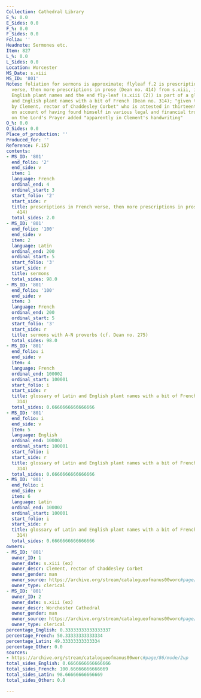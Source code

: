 ```yaml
---
Collection: Cathedral Library
E_%: 0.0
E_Sides: 0.0
F_%: 0.0
F_Sides: 0.0
Folia: ''
Headnote: Sermones etc.
Item: 827
L_%: 0.0
L_Sides: 0.0
Location: Worcester
MS_Date: s.xiii
MS_ID: '801'
Notes: foliation for sermons is approximate; flyleaf f.2 is prescriptions in French
  verse, then more prescriptions in prose (Dean no. 414) from s.xiii, including some
  English plant names and the end fly-leaf (s.xiii (2)) is part of a glossary of Latin
  and English plant names with a bit of French (Dean no. 314); "given to the monastery
  by Clement, rector of Chaddesley Corbet" who is attested in thirteenth-century records
  on account of having found himself in various legal and financial troubles ; exposition
  on the Lord's Prayer added "apparently in Clement's handwriting"
O_%: 0.0
O_Sides: 0.0
Place_of_production: ''
Produced_for: ''
Reference: F.157
contents:
- MS_ID: '801'
  end_folio: '2'
  end_side: v
  item: 1
  language: French
  ordinal_end: 4
  ordinal_start: 3
  start_folio: '2'
  start_side: r
  title: prescriptions in French verse, then more prescriptions in prose (Dean no.
    414)
  total_sides: 2.0
- MS_ID: '801'
  end_folio: '100'
  end_side: v
  item: 2
  language: Latin
  ordinal_end: 200
  ordinal_start: 5
  start_folio: '3'
  start_side: r
  title: sermons
  total_sides: 98.0
- MS_ID: '801'
  end_folio: '100'
  end_side: v
  item: 3
  language: French
  ordinal_end: 200
  ordinal_start: 5
  start_folio: '3'
  start_side: r
  title: sermons with A-N proverbs (cf. Dean no. 275)
  total_sides: 98.0
- MS_ID: '801'
  end_folio: i
  end_side: v
  item: 4
  language: French
  ordinal_end: 100002
  ordinal_start: 100001
  start_folio: i
  start_side: r
  title: glossary of Latin and English plant names with a bit of French (Dean no.
    314)
  total_sides: 0.6666666666666666
- MS_ID: '801'
  end_folio: i
  end_side: v
  item: 5
  language: English
  ordinal_end: 100002
  ordinal_start: 100001
  start_folio: i
  start_side: r
  title: glossary of Latin and English plant names with a bit of French (Dean no.
    314)
  total_sides: 0.6666666666666666
- MS_ID: '801'
  end_folio: i
  end_side: v
  item: 6
  language: Latin
  ordinal_end: 100002
  ordinal_start: 100001
  start_folio: i
  start_side: r
  title: glossary of Latin and English plant names with a bit of French (Dean no.
    314)
  total_sides: 0.6666666666666666
owners:
- MS_ID: '801'
  owner_ID: 1
  owner_date: s.xiii (ex)
  owner_descr: Clement, rector of Chaddesley Corbet
  owner_gender: man
  owner_source: https://archive.org/stream/catalogueofmanus00worc#page/86/mode/2up
  owner_type: clerical
- MS_ID: '801'
  owner_ID: 2
  owner_date: s.xiii (ex)
  owner_descr: Worchester Cathedral
  owner_gender: man
  owner_source: https://archive.org/stream/catalogueofmanus00worc#page/86/mode/2up
  owner_type: clerical
percentage_English: 0.33333333333333337
percentage_French: 50.33333333333334
percentage_Latin: 49.33333333333334
percentage_Other: 0.0
sources:
- https://archive.org/stream/catalogueofmanus00worc#page/86/mode/2up
total_sides_English: 0.6666666666666666
total_sides_French: 100.66666666666669
total_sides_Latin: 98.66666666666669
total_sides_Other: 0.0

---
```

